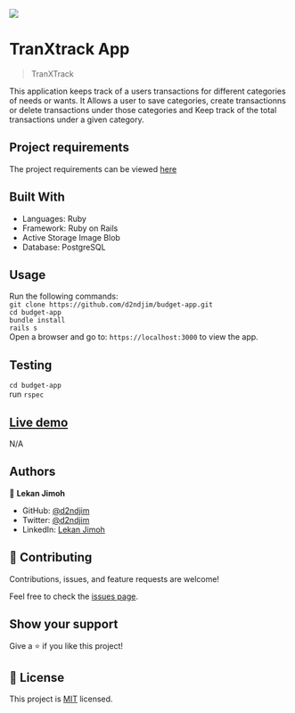 ![](https://img.shields.io/badge/Microverse-blueviolet)

# TranXtrack App

>  TranXTrack

This application keeps track of a users transactions for different categories of needs or wants. It Allows a user to save categories, create transactionns or delete transactions under those categories and Keep track of the total transactions under a given category. 
## Project requirements

The project requirements can be viewed [here](https://github.com/microverseinc/curriculum-rails/blob/main/capstone/rails_capstone.md)

## Built With

- Languages: Ruby
- Framework: Ruby on Rails
- Active Storage Image Blob
- Database: PostgreSQL

## Usage

Run the following commands:</br>
`git clone https://github.com/d2ndjim/budget-app.git`</br>
`cd budget-app`</br>
`bundle install`</br>
`rails s`</br>
Open a browser and go to: `https://localhost:3000` to view the app.

## Testing

`cd budget-app`</br>
run `rspec`

## [Live demo](https://transtrack.herokuapp.com/)

N/A

## Authors

👤 **Lekan Jimoh**

- GitHub: [@d2ndjim](https://github.com/d2ndjim)
- Twitter: [@d2ndjim](https://twitter.com/d2ndjim_)
- LinkedIn: [Lekan Jimoh](https://linkedin.com/in/lekanj)
## 🤝 Contributing

Contributions, issues, and feature requests are welcome!

Feel free to check the [issues page](https://github.com/d2ndjim/budget-app/issues).

## Show your support

Give a ⭐️ if you like this project!

## 📝 License

This project is [MIT](./license.md) licensed.
